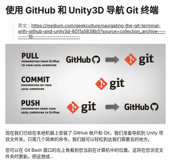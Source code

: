 # 使用 GitHub 和 Unity3D 导航 Git 终端

> 原文：<https://medium.com/geekculture/navigating-the-git-terminal-with-github-and-unity3d-6011a5838b5?source=collection_archive---------16----------------------->

![](img/c44c2cb961731eebc117c0c5f5122466.png)

现在我们已经在本地机器上安装了 GitHub 帐户和 Git，我们准备导航到 Unity 项目文件夹。只需几个简单的命令，我们就可以轻松到达我们需要去的地方。

您可以在 Git Bash 窗口的左上角看到您当前在计算机中的位置。这将在您浏览文件夹时更新。把这想成…